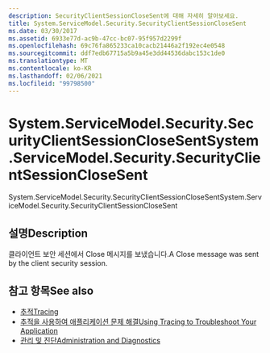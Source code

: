 ```yaml
---
description: SecurityClientSessionCloseSent에 대해 자세히 알아보세요.
title: System.ServiceModel.Security.SecurityClientSessionCloseSent
ms.date: 03/30/2017
ms.assetid: 6933e77d-ac9b-47cc-bc07-95f957d2299f
ms.openlocfilehash: 69c76fa865233ca10cacb21446a2f192ec4e0548
ms.sourcegitcommit: ddf7edb67715a5b9a45e3dd44536dabc153c1de0
ms.translationtype: MT
ms.contentlocale: ko-KR
ms.lasthandoff: 02/06/2021
ms.locfileid: "99798500"
---
```

# <a name="systemservicemodelsecuritysecurityclientsessionclosesent"></a><span data-ttu-id="34c42-103">System.ServiceModel.Security.SecurityClientSessionCloseSent</span><span class="sxs-lookup"><span data-stu-id="34c42-103">System.ServiceModel.Security.SecurityClientSessionCloseSent</span></span>

<span data-ttu-id="34c42-104">System.ServiceModel.Security.SecurityClientSessionCloseSent</span><span class="sxs-lookup"><span data-stu-id="34c42-104">System.ServiceModel.Security.SecurityClientSessionCloseSent</span></span>  
  
## <a name="description"></a><span data-ttu-id="34c42-105">설명</span><span class="sxs-lookup"><span data-stu-id="34c42-105">Description</span></span>  

 <span data-ttu-id="34c42-106">클라이언트 보안 세션에서 Close 메시지를 보냈습니다.</span><span class="sxs-lookup"><span data-stu-id="34c42-106">A Close message was sent by the client security session.</span></span>  
  
## <a name="see-also"></a><span data-ttu-id="34c42-107">참고 항목</span><span class="sxs-lookup"><span data-stu-id="34c42-107">See also</span></span>

- [<span data-ttu-id="34c42-108">추적</span><span class="sxs-lookup"><span data-stu-id="34c42-108">Tracing</span></span>](index.md)
- [<span data-ttu-id="34c42-109">추적을 사용하여 애플리케이션 문제 해결</span><span class="sxs-lookup"><span data-stu-id="34c42-109">Using Tracing to Troubleshoot Your Application</span></span>](using-tracing-to-troubleshoot-your-application.md)
- [<span data-ttu-id="34c42-110">관리 및 진단</span><span class="sxs-lookup"><span data-stu-id="34c42-110">Administration and Diagnostics</span></span>](../index.md)
